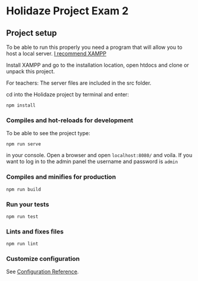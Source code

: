 # Holidaze Project Exam 2

## Project setup

To be able to run this properly you need a program that will allow you to host a local server. [I recommend XAMPP](https://www.apachefriends.org/index.html)

Install XAMPP and go to the installation location, open htdocs and clone or unpack this project.

For teachers: The server files are included in the src folder.

cd into the Holidaze project by terminal and enter:

```
npm install
```

### Compiles and hot-reloads for development
To be able to see the project type: 
```
npm run serve
```
in your console. Open a browser and open `localhost:8080/` and voila. If you want to log in to the admin panel the username and password is `admin`

### Compiles and minifies for production
```
npm run build
```
### Run your tests
```
npm run test
```

### Lints and fixes files
```
npm run lint
```

### Customize configuration
See [Configuration Reference](https://cli.vuejs.org/config/).

